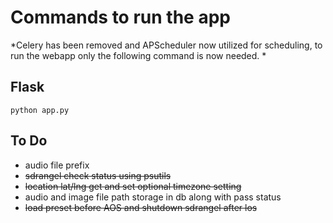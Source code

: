 # Commands to run the app

*Celery has been removed and APScheduler now utilized for scheduling, to run the webapp only the following command is now needed. *

## Flask
```console
python app.py
```

## To Do
 * audio file prefix
 * ~~sdrangel check status using psutils~~
 * ~~location lat/lng get and set optional timezone setting~~
 * audio and image file path storage in db along with pass status
 * ~~load preset before AOS and shutdown sdrangel after los~~
